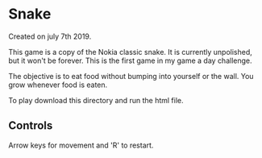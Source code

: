 # Snake
Created on july 7th 2019.

This game is a copy of the Nokia classic snake. It is currently unpolished, but it won't be forever. This is the first game in my game a day challenge.

The objective is to eat food without bumping into yourself or the wall. You grow whenever food is eaten.

To play download this directory and run the html file.
## Controls 
Arrow keys for movement and 'R' to restart.

